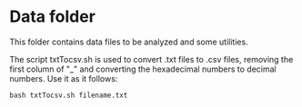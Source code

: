 # Data folder
This folder contains data files to be analyzed and some utilities.

The script txtTocsv.sh is used to convert .txt files to .csv files, removing the first column of "\_" and converting the hexadecimal numbers to decimal numbers. Use it as it follows:
```console
bash txtTocsv.sh filename.txt
```
